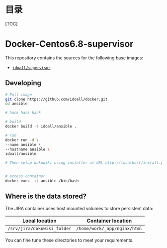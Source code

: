 # 目录

[TOC]

# Docker-Centos6.8-supervisor


This repository contains the sources for the following base images:
- [`idoall/supervisor`](https://hub.docker.com/r/idoall/nsupervisor/)


## Developing

```bash
# Pull image
git clone https://github.com/idoall/docker.git
cd ansible

# hack hack hack

# build
docker build -t idoall/ansible .

# run
docker run -d \
--name ansible \
--hostname ansible \
idoall/ansible

# Then setup dokuwiki using installer at URL http://localhost/install.php


# access container
docker exec -it ansible /bin/bash

```


## Where is the data stored? 

The JIRA container uses host mounted volumes to store persistent data:

| Local location            | Container location |
| ------------------------- | ------------------ |
| `/srv/jira/dokuwiki_folder` | `/home/work/_app/nginx/html`   |

You can fine tune these directories to meet your requirements.
